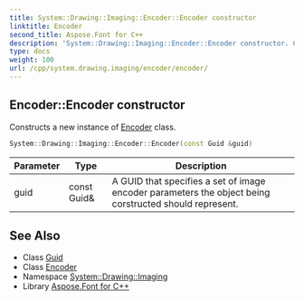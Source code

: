 ```yaml
---
title: System::Drawing::Imaging::Encoder::Encoder constructor
linktitle: Encoder
second_title: Aspose.Font for C++
description: 'System::Drawing::Imaging::Encoder::Encoder constructor. Constructs a new instance of Encoder class in C++.'
type: docs
weight: 100
url: /cpp/system.drawing.imaging/encoder/encoder/
---
```

## Encoder::Encoder constructor


Constructs a new instance of [Encoder](../) class.

```cpp
System::Drawing::Imaging::Encoder::Encoder(const Guid &guid)
```


| Parameter | Type | Description |
| --- | --- | --- |
| guid | const Guid\& | A GUID that specifies a set of image encoder parameters the object being corstructed should represent. |

## See Also

* Class [Guid](../../../system/guid/)
* Class [Encoder](../)
* Namespace [System::Drawing::Imaging](../../)
* Library [Aspose.Font for C++](../../../)
